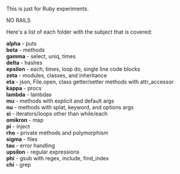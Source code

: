 This is just for Ruby experiments.

NO RAILS

Here's a list of each folder with the subject that is covered:

__alpha__ - puts  
__beta__ - methods  
__gamma__ - select, uniq, times  
__delta__ - hashes  
__epsilon__ - each, times, loop do, single line code blocks  
__zeta__ - modules, classes, and inheritance  
__eta__ - json, File.open, class getter/setter methods with attr_accessor  
__kappa__ - procs  
__lambda__ - lambdas  
__mu__ - methods with explicit and default args  
__nu__ - methods with splat, keyword, and options args  
__xi__ - iterators/loops other than while/each  
__omikron__ - map  
__pi__ - inject  
__rho__ - private methods and polymorphism  
__sigma__ - files  
__tau__ - error handling  
__upsilon__ - regular expressions  
__phi__ - gsub with regex, include, find_index  
__chi__ - grep  

